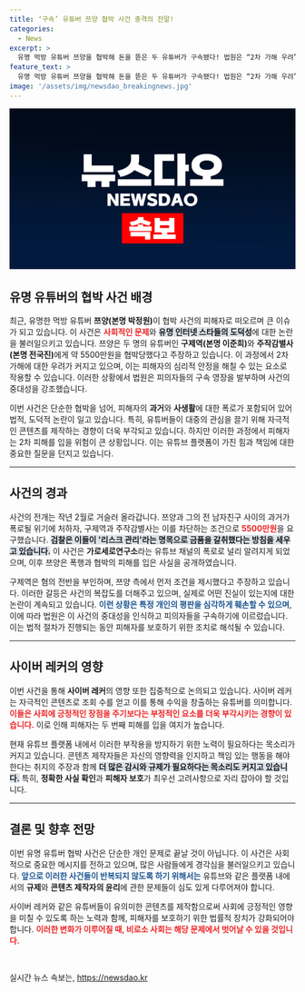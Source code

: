 ```yaml
---
title: ‘구속’ 유튜버 쯔양 협박 사건 충격의 전말!
categories:
  - News
excerpt: >
  유명 먹방 유튜버 쯔양을 협박해 돈을 뜯은 두 유튜버가 구속됐다! 법원은 “2차 가해 우려”를 언급하며 중대한 혐의를 강조. 쯔양은 과거의 아픔을 털어놓았고, 사건이 드러나며 사이버 레커의 문제도 수면 위로 올라왔다. 클릭해 진실을 확인해보세요!
feature_text: >
  유명 먹방 유튜버 쯔양을 협박해 돈을 뜯은 두 유튜버가 구속됐다! 법원은 “2차 가해 우려”를 언급하며 중대한 혐의를 강조. 쯔양은 과거의 아픔을 털어놓았고, 사건이 드러나며 사이버 레커의 문제도 수면 위로 올라왔다. 클릭해 진실을 확인해보세요!
image: '/assets/img/newsdao_breakingnews.jpg'
---
```


<p><img src="/assets/img/newsdao_breakingnews.jpg" alt="implanttips 속보" /></p>

<h2 data-ke-size="size26">유명 유튜버의 협박 사건 배경</h2>

<p data-ke-size="size16">최근, 유명한 먹방 유튜버 <b>쯔양(본명 박정원)</b>이 협박 사건의 피해자로 떠오르며 큰 이슈가 되고 있습니다. 이 사건은 <b><span style="color: #ee2323;">사회적인 문제</span></b>와 <b><span style="background-color: #21538527;">유명 인터넷 스타들의 도덕성</span></b>에 대한 논란을 불러일으키고 있습니다. 쯔양은 두 명의 유튜버인 <b>구제역(본명 이준희)</b>와 <b>주작감별사(본명 전국진)</b>에게 약 5500만원을 협박당했다고 주장하고 있습니다. 이 과정에서 2차 가해에 대한 우려가 커지고 있으며, 이는 피해자의 심리적 안정을 해칠 수 있는 요소로 작용할 수 있습니다. 이러한 상황에서 법원은 피의자들의 구속 영장을 발부하며 사건의 중대성을 강조했습니다.</p>

<p data-ke-size="size16">이번 사건은 단순한 협박을 넘어, 피해자의 <b>과거</b>와 <b>사생활</b>에 대한 폭로가 포함되어 있어 법적, 도덕적 논란이 일고 있습니다. 특히, 유튜버들이 대중의 관심을 끌기 위해 자극적인 콘텐츠를 제작하는 경향이 더욱 부각되고 있습니다. 하지만 이러한 과정에서 피해자는 2차 피해를 입을 위험이 큰 상황입니다. 이는 유튜브 플랫폼이 가진 힘과 책임에 대한 중요한 질문을 던지고 있습니다.</p>

<hr>

<h2 data-ke-size="size26">사건의 경과</h2>

<p data-ke-size="size16">사건의 전개는 작년 2월로 거슬러 올라갑니다. 쯔양과 그의 전 남자친구 사이의 과거가 폭로될 위기에 처하자, 구제역과 주작감별사는 이를 차단하는 조건으로 <b><span style="color: #ee2323;">5500만원</span></b>을 요구했습니다. <b><span style="background-color: #21538527;">검찰은 이들이 '리스크 관리'라는 명목으로 금품을 갈취했다는 방침을 세우고 있습니다.</span></b> 이 사건은 <b>가로세로연구소</b>라는 유튜브 채널의 폭로로 널리 알려지게 되었으며, 이후 쯔양은 폭행과 협박의 피해를 입은 사실을 공개하였습니다.</p>

<p data-ke-size="size16">구제역은 혐의 전반을 부인하며, 쯔양 측에서 먼저 조건을 제시했다고 주장하고 있습니다. 이러한 갈등은 사건의 복잡도를 더해주고 있으며, 실제로 어떤 진실이 있는지에 대한 논란이 계속되고 있습니다. <b><span style="color: #1a5490;">이런 상황은 특정 개인의 평판을 심각하게 훼손할 수 있으며</span></b>, 이에 따라 법원은 이 사건의 중대성을 인식하고 피의자들을 구속하기에 이르렀습니다. 이는 법적 절차가 진행되는 동안 피해자를 보호하기 위한 조치로 해석될 수 있습니다.</p>

<hr>

<h2 data-ke-size="size26">사이버 레커의 영향</h2>

<p data-ke-size="size16">이번 사건을 통해 <b>사이버 레커</b>의 영향 또한 집중적으로 논의되고 있습니다. 사이버 레커는 자극적인 콘텐츠로 조회 수를 얻고 이를 통해 수익을 창출하는 유튜버를 의미합니다. <b><span style="color: #ee2323;">이들은 사회에 긍정적인 장점을 주기보다는 부정적인 요소를 더욱 부각시키는 경향이 있습니다.</span></b> 이로 인해 피해자는 두 번째 피해를 입을 여지가 높습니다.</p>

<p data-ke-size="size16">현재 유튜브 플랫폼 내에서 이러한 부작용을 방지하기 위한 노력이 필요하다는 목소리가 커지고 있습니다. 콘텐츠 제작자들은 자신의 영향력을 인지하고 책임 있는 행동을 해야 한다는 취지의 주장과 함께 <b><span style="background-color: #21538527;">더 많은 감시와 규제가 필요하다는 목소리도 커지고 있습니다.</span></b> 특히, <b>정확한 사실 확인</b>과 <b>피해자 보호</b>가 최우선 고려사항으로 자리 잡아야 할 것입니다.</p>

<hr>

<h2 data-ke-size="size26">결론 및 향후 전망</h2>

<p data-ke-size="size16">이번 유명 유튜버 협박 사건은 단순한 개인 문제로 끝날 것이 아닙니다. 이 사건은 사회적으로 중요한 메시지를 전하고 있으며, 많은 사람들에게 경각심을 불러일으키고 있습니다. <b><span style="color: #1a5490;">앞으로 이러한 사건들이 반복되지 않도록 하기 위해서는</span></b> 유튜브와 같은 플랫폼 내에서의 <b>규제</b>와 <b>콘텐츠 제작자의 윤리</b>에 관한 문제들이 심도 있게 다루어져야 합니다.</p>

<p data-ke-size="size16">사이버 레커와 같은 유튜버들이 유의미한 콘텐츠를 제작함으로써 사회에 긍정적인 영향을 미칠 수 있도록 하는 노력과 함께, 피해자를 보호하기 위한 법률적 장치가 강화되어야 합니다. <b><span style="color: #ee2323;">이러한 변화가 이루어질 때, 비로소 사회는 해당 문제에서 벗어날 수 있을 것입니다.</span></b></p>

<p data-ke-size="size16">&nbsp;</p>
실시간 뉴스 속보는, <a href="https://newsdao.kr" rel="dofollow">https://newsdao.kr</a>


